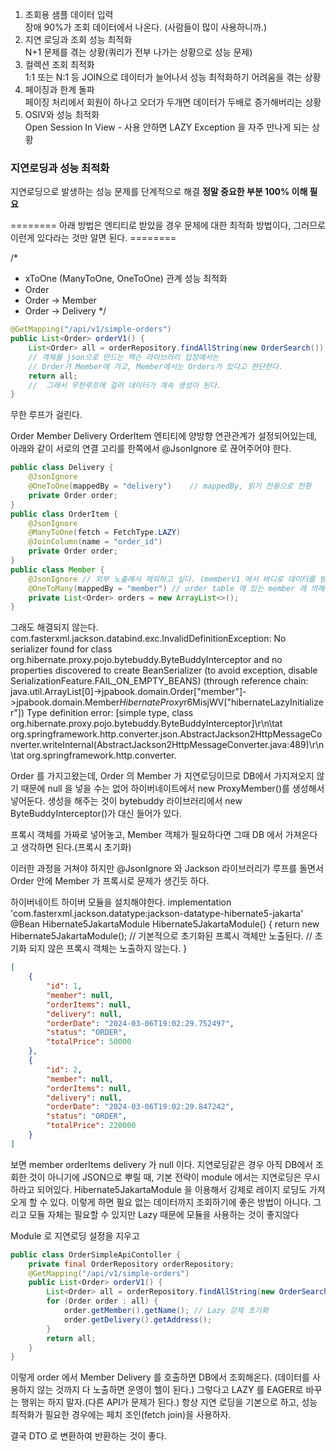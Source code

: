 1. 조회용 샘플 데이터 입력</br>
    장애 90%가 조회 데이터에서 나온다. (사람들이 많이 사용하니까.)
2. 지연 로딩과 조회 성능 최적화</br>
    N+1 문제를 겪는 상황(쿼리가 전부 나가는 상황으로 성능 문제)
3. 컬렉션 조회 최적화</br>
    1:1 또는 N:1 등 JOIN으로 데이터가 늘어나서 성능 최적화하기 어려움을 겪는 상황
4. 페이징과 한계 돌파</br>
    페이징 처리에서 회원이 하나고 오더가 두개면 데이터가 두배로 증가해버리는 상황
5. OSIV와 성능 최적화</br>
    Open Session In View - 사용 안하면 LAZY Exception 을 자주 만나게 되는 상황

### 지연로딩과 성능 최적화
지연로딩으로 발생하는 성능 문제를 단계적으로 해결
****정말 중요한 부분 100% 이해 필요****

======== 아래 방법은 엔티티로 받았을 경우 문제에 대한 최적화 방법이다, 그러므로 이런게 있다라는 것만 알면 된다. ========

/*
* xToOne (ManyToOne, OneToOne) 관계 성능 최적화
* Order
* Order -> Member
* Order -> Delivery
  */
```java
@GetMapping("/api/v1/simple-orders")
public List<Order> orderV1() {
    List<Order> all = orderRepository.findAllString(new OrderSearch());
    // 객체를 json으로 만드는 잭슨 라이브러리 입장에서는
    // Order가 Member에 가고, Member에서는 Orders가 있다고 판단한다.
    return all;
    //  그래서 무한루프에 걸려 데이터가 계속 생성이 된다.
}
```
무한 루프가 걸린다.

Order Member Delivery OrderItem 엔티티에 양방향 연관관계가 설정되어있는데,
아래와 같이 서로의 연결 고리를 한쪽에서 @JsonIgnore 로 끊어주어야 한다.
```java
public class Delivery {
    @JsonIgnore
    @OneToOne(mappedBy = "delivery")    // mappedBy, 읽기 전용으로 전환
    private Order order;
}
public class OrderItem {
    @JsonIgnore
    @ManyToOne(fetch = FetchType.LAZY)
    @JoinColumn(name = "order_id")
    private Order order;
}
public class Member {
    @JsonIgnore // 외부 노출에서 제외하고 싶다. (memberV1 에서 바디로 데이터를 받아보면 빠져있다.)
    @OneToMany(mappedBy = "member") // order table 에 있는 member 에 의해 매핑됬을 뿐이야 읽기 전용이 될 뿐이야
    private List<Order> orders = new ArrayList<>();
}
```
그래도 해결되지 않는다.
com.fasterxml.jackson.databind.exc.InvalidDefinitionException: No serializer found for class org.hibernate.proxy.pojo.bytebuddy.ByteBuddyInterceptor and no properties discovered to create BeanSerializer (to avoid exception, disable SerializationFeature.FAIL_ON_EMPTY_BEANS) (through reference chain: java.util.ArrayList[0]->jpabook.domain.Order["member"]->jpabook.domain.Member$HibernateProxy$r6MisjWV["hibernateLazyInitializer"])
Type definition error: [simple type, class org.hibernate.proxy.pojo.bytebuddy.ByteBuddyInterceptor]\r\n\tat org.springframework.http.converter.json.AbstractJackson2HttpMessageConverter.writeInternal(AbstractJackson2HttpMessageConverter.java:489)\r\n\tat org.springframework.http.converter.

Order 를 가지고왔는데, Order 의 Member 가 지연로딩이므로 DB에서 가지져오지 않기 때문에 null 을 넣을 수는 없어
하이버네이트에서 new ProxyMember()를 생성해서 넣어둔다.
생성을 해주는 것이 bytebuddy 라이브러리에서 new ByteBuddyInterceptor()가 대신 들어가 있다.

프록시 객체를 가짜로 넣어놓고, Member 객체가 필요하다면 그때 DB 에서 가져온다고 생각하면 된다.(프록시 초기화)

이러한 과정을 거쳐야 하지만
@JsonIgnore 와 Jackson 라이브러리가 루프를 돌면서 Order 안에 Member 가 프록시로 문제가 생긴듯 하다.

하이버네이트 하이버 모듈을 설치해야한다.
implementation 'com.fasterxml.jackson.datatype:jackson-datatype-hibernate5-jakarta'
@Bean
Hibernate5JakartaModule Hibernate5JakartaModule() {
    return new Hibernate5JakartaModule();
// 기본적으로 초기화된 프록시 객체만 노출된다.
// 초기화 되지 않은 프록시 객체는 노출하지 않는다.
}

```json
[
    {
        "id": 1,
        "member": null,
        "orderItems": null,
        "delivery": null,
        "orderDate": "2024-03-06T19:02:29.752497",
        "status": "ORDER",
        "totalPrice": 50000
    },
    {
        "id": 2,
        "member": null,
        "orderItems": null,
        "delivery": null,
        "orderDate": "2024-03-06T19:02:29.847242",
        "status": "ORDER",
        "totalPrice": 220000
    }
]
```
보면 member orderItems delivery 가 null 이다.
지연로딩같은 경우 아직 DB에서 조회한 것이 아니기에 JSON으로 뿌릴 때,
기본 전략이 module 에서는 지연로딩은 무시하라고 되어있다.
Hibernate5JakartaModule 을 이용해서 강제로 레이지 로딩도 가져오게 할 수 있다.
    이렇게 하면 필요 없는 데이터까지 조회하기에 좋은 방법이 아니다.
그리고 모듈 자체는 필요할 수 있지만 Lazy 때문에 모듈을 사용하는 것이 좋지않다

Module 로 지연로딩 설정을 지우고
```java
public class OrderSimpleApiContoller {
    private final OrderRepository orderRepository;
    @GetMapping("/api/v1/simple-orders")
    public List<Order> orderV1() {
        List<Order> all = orderRepository.findAllString(new OrderSearch());
        for (Order order : all) {
            order.getMember().getName(); // Lazy 강제 초기화
            order.getDelivery().getAddress();
        }
        return all;
    }
}
```
이렇게 order 에서 Member Delivery 를 호출하면 DB에서 조회해온다.
(데이터를 사용하지 않는 것까지 다 노출하면 운영이 헬이 된다.)
그렇다고 LAZY 를 EAGER로 바꾸는 행위는 하지 말자.(다른 API가 문제가 된다.)
항상 지연 로딩을 기본으로 하고, 성능 최적화가 필요한 경우에는 페치 조인(fetch join)을 사용하자.

결국 DTO 로 변환하여 반환하는 것이 좋다.

























